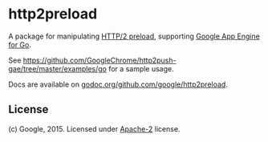 # http2preload

A package for manipulating [HTTP/2 preload](http://w3c.github.io/preload/),
supporting [Google App Engine for Go](https://cloud.google.com/appengine/docs/go/).

See https://github.com/GoogleChrome/http2push-gae/tree/master/examples/go
for a sample usage.

Docs are available on
[godoc.org/github.com/google/http2preload](https://godoc.org/github.com/google/http2preload).

## License

(c) Google, 2015. Licensed under [Apache-2](LICENSE) license.
